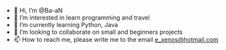 - 👋 Hi, I’m @Ba-aN
- 👀 I’m interested in learn programming and travel
- 🌱 I’m currently learning Python, Java
- 💞️ I’m looking to collaborate on small and beginners projects
- 📫 How to reach me, please write me to the email e_xenos@hotmail.com

<!---
Ba-aN/Ba-aN is a ✨ special ✨ repository because its `README.md` (this file) appears on your GitHub profile.
You can click the Preview link to take a look at your changes.
--->
